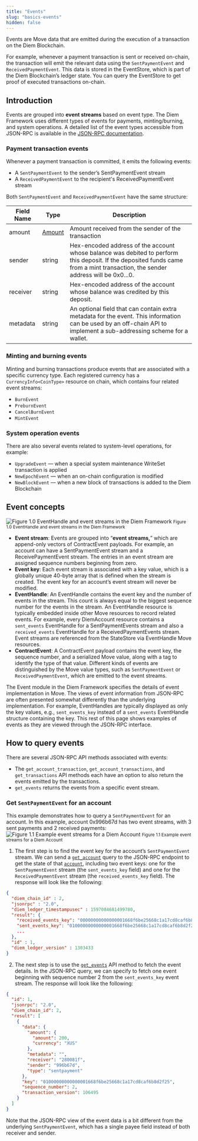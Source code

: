```yaml
---
title: "Events"
slug: "basics-events"
hidden: false
---
```

Events are Move data that are emitted during the execution of a transaction on the Diem Blockchain. 

For example, whenever a payment transaction is sent or received on-chain, the transaction will emit the relevant data using the `SentPaymentEvent` and `ReceivedPaymentEvent`. This data is stored in the EventStore, which is part of the Diem Blockchain’s ledger state. You can query the EventStore to get proof of executed transactions on-chain.

## Introduction

Events are grouped into **event streams** based on event type. The Diem Framework uses different types of events for payments, minting/burning, and system operations. A detailed list of the event types accessible from JSON-RPC is available in the <a href="https://github.com/diem/diem/blob/main/json-rpc/docs/type_event.md" target="_blank">JSON-RPC documentation</a>.

### Payment transaction events

Whenever a payment transaction is committed, it emits the following events:

* A `SentPaymentEvent` to the sender’s SentPaymentEvent stream
* A `ReceivedPaymentEvent` to the recipient's ReceivedPaymentEvent stream

Both `SentPaymentEvent` and `ReceivedPaymentEvent` have the same structure:

| Field Name | Type                                                         | Description                                                  |
| ---------- | ------------------------------------------------------------ | ------------------------------------------------------------ |
| amount     | <a href="https://github.com/diem/diem/blob/main/json-rpc/docs/type_amount.md)" target="_blank">Amount</a> | Amount received from the sender of the transaction           |
| sender     | string                                                       | Hex-encoded address of the account whose balance was debited to perform this deposit. If the deposited funds came from a mint transaction, the sender address will be 0x0...0. |
| receiver   | string                                                       | Hex-encoded address of the account whose balance was credited by this deposit.<br /> |
| metadata   | string                                                       | An optional field that can contain extra metadata for the event. This information can be used by an off-chain API to implement a sub-addressing scheme for a wallet. |

### Minting and burning events

Minting and burning transactions produce events that are associated with a specific currency type. Each registered currency has a `CurrencyInfo<CoinType>` resource on chain, which contains four related event streams:

* `BurnEvent`
* `PreburnEvent`
* `CancelBurnEvent`
* `MintEvent`

### System operation events

There are also several events related to system-level operations, for example:

* `UpgradeEvent` — when a special system maintenance WriteSet transaction is applied
* `NewEpochEvent` — when an on-chain configuration is modified
* `NewBlockEvent` — when a new block of transactions is added to the Diem Blockchain

## Event concepts
![Figure 1.0 EventHandle and event streams in the Diem Framework](https://files.readme.io/b01f98b-events-fig1.svg)
<small className="figure">Figure 1.0 EventHandle and event streams in the Diem Framework</small>

* **Event stream**: Events are grouped into “**event streams,**” which are append-only vectors of ContractEvent payloads. For example, an account can have a SentPaymentEvent stream and a ReceivePaymentEvent stream. The entries in an event stream are assigned sequence numbers beginning from zero.
* **Event key**: Each event stream is associated with a key value, which is a globally unique 40-byte array that is defined when the stream is created. The event key for an account’s event stream will never be modified.
* **EventHandle**: An EventHandle contains the event key and the number of events in the stream. This count is always equal to the biggest sequence number for the events in the stream. An EventHandle resource is typically embedded inside other Move resources to record related events. For example, every DiemAccount resource contains a `sent_events` EventHandle for a SentPaymentEvents stream and also a `received_events` EventHandle for a ReceivedPaymentEvents stream. Event streams are referenced from the StateStore via EventHandle Move resources.
* **ContractEvent**: A ContractEvent payload contains the event key, the sequence number, and a serialized Move value, along with a tag to identify the type of that value. Different kinds of events are distinguished by the Move value types, such as `SentPaymentEvent` or `ReceivedPaymentEvent`, which are emitted to the event streams.

The Event module in the Diem Framework specifies the details of event implementation in Move. The views of event information from JSON-RPC are often presented somewhat differently than the underlying implementation. For example, EventHandles are typically displayed as only the key values, e.g., `sent_events_key` instead of a `sent_events` EventHandle structure containing the key. This rest of this page shows examples of events as they are viewed through the JSON-RPC interface.


## How to query events
There are several JSON-RPC API methods associated with events:
* The `get_account_transaction`, `get_account_transactions`, and `get_transactions` API methods each have an option to also return the events emitted by the transactions.
* `get_events` returns the events from a specific event stream.


### Get `SentPaymentEvent` for an account

This example demonstrates how to query a `SentPaymentEvent` for an account. In this example, account 0x996b67d has two event streams, with 3 sent payments and 2 received payments:
![Figure 1.1 Example event streams for a Diem Account](https://files.readme.io/670f7d0-events-fig2.svg)
<small className="figure">Figure 1.1 Example event streams for a Diem Account</small>

1. The first step is to find the event key for the account’s `SentPaymentEvent` stream. We can send a <a href="https://github.com/diem/diem/blob/main/json-rpc/docs/method_get_account.md" target="_blank">`get_account`</a> 
query to the JSON-RPC endpoint to get the state of that <a href="https://github.com/diem/diem/blob/main/json-rpc/docs/type_account.md" target="_blank">`account`</a>, including two event keys: one for the `SentPaymentEvent` stream (the `sent_events_key` field) and one for the `ReceivedPaymentEvent` stream (the `received_events_key` field). The response will look like the following:
```json
{
  "diem_chain_id" : 2,
  "jsonrpc" : "2.0",
  "diem_ledger_timestampusec" : 1597084681499780,
  "result": {
    "received_events_key": "00000000000000001668f6be25668c1a17cd8caf6b8d2f25",
    "sent_events_key": "01000000000000001668f6be25668c1a17cd8caf6b8d2f25",
    ...
  },
  "id" : 1,
  "diem_ledger_version" : 1303433
}
```
2. The next step is to use the <a href="https://github.com/diem/diem/blob/main/json-rpc/docs/method_get_events.md" target="_blank">`get_events`</a> API method to fetch the event details. In the JSON-RPC query, we can specify to fetch one event beginning with sequence number 2 from the `sent_events_key` event stream. The response will look like the following:
```json
{
  "id": 1,
  "jsonrpc": "2.0",
  "diem_chain_id": 2,
  "result": [
    {
      "data": {
        "amount": {
          "amount": 200,
          "currency": "XUS"
        },
        "metadata": "",
        "receiver": "280081f",
        "sender": "996b67d",
        "type": "sentpayment"
      },
      "key": "01000000000000001668f6be25668c1a17cd8caf6b8d2f25",
      "sequence_number": 2,
      "transaction_version": 106495
    }
  ]
}
```

Note that the JSON-RPC view of the event data is a bit different from the underlying `SentPaymentEvent`, which has a single payee field instead of both receiver and sender.